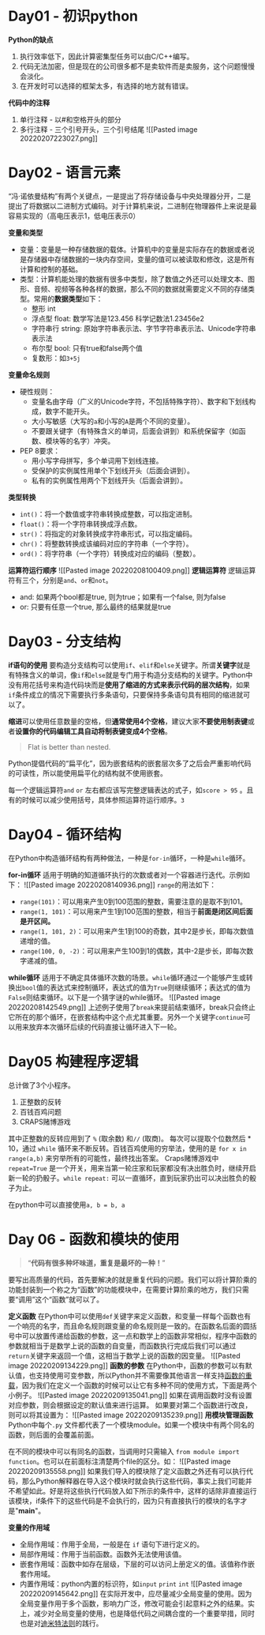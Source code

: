 # Day01 - 初识python
**Python的缺点**
1.  执行效率低下，因此计算密集型任务可以由C/C++编写。
2.  代码无法加密，但是现在的公司很多都不是卖软件而是卖服务，这个问题慢慢会淡化。
3.  在开发时可以选择的框架太多，有选择的地方就有错误。

**代码中的注释**
1. 单行注释 - 以#和空格开头的部分
2. 多行注释 - 三个引号开头，三个引号结尾
![[Pasted image 20220207223027.png]]

# Day02 - 语言元素
“冯·诺依曼结构”有两个关键点，一是提出了将存储设备与中央处理器分开，二是提出了将数据以二进制方式编码。对于计算机来说，二进制在物理器件上来说是最容易实现的（高电压表示1，低电压表示0）

**变量和类型**
- 变量：变量是一种存储数据的载体。计算机中的变量是实际存在的数据或者说是存储器中存储数据的一块内存空间，变量的值可以被读取和修改，这是所有计算和控制的基础。
- 类型：计算机能处理的数据有很多中类型，除了数值之外还可以处理文本、图形、音频、视频等各种各样的数据，那么不同的数据就需要定义不同的存储类型。常用的**数据类型**如下：
	- 整形 int 
	- 浮点型 float: 数学写法是123.456 科学记数法1.23456e2
	- 字符串行 string: 原始字符串表示法、字节字符串表示法、Unicode字符串表示法
	- 布尔型 bool: 只有true和false两个值
	- 复数形：如`3+5j`

 **变量命名规则**
 - 硬性规则：
    - 变量名由字母（广义的Unicode字符，不包括特殊字符）、数字和下划线构成，数字不能开头。
    - 大小写敏感（大写的`a`和小写的`A`是两个不同的变量）。
    - 不要跟关键字（有特殊含义的单词，后面会讲到）和系统保留字（如函数、模块等的名字）冲突。
- PEP 8要求：
    - 用小写字母拼写，多个单词用下划线连接。
    - 受保护的实例属性用单个下划线开头（后面会讲到）。
    - 私有的实例属性用两个下划线开头（后面会讲到）。

**类型转换**
-   `int()`：将一个数值或字符串转换成整数，可以指定进制。
-   `float()`：将一个字符串转换成浮点数。
-   `str()`：将指定的对象转换成字符串形式，可以指定编码。
-   `chr()`：将整数转换成该编码对应的字符串（一个字符）。
-   `ord()`：将字符串（一个字符）转换成对应的编码（整数）。

**运算符运行顺序**
![[Pasted image 20220208100409.png]]
**逻辑运算符**
逻辑运算符有三个，分别是`and`、`or`和`not`。
- and: 如果两个bool都是true, 则为true；如果有一个false, 则为false
- or: 只要有任意一个true, 那么最终的结果就是true

# Day03 - 分支结构
**if语句的使用**
要构造分支结构可以使用`if`、`elif`和`else`关键字。所谓**关键字**就是有特殊含义的单词，像`if`和`else`就是专门用于构造分支结构的关键字。Python中没有用花括号来构造代码块而是**使用了缩进的方式来表示代码的层次结构**，如果`if`条件成立的情况下需要执行多条语句，只要保持多条语句具有相同的缩进就可以了。

**缩进**可以使用任意数量的空格，但**通常使用4个空格**，建议大家**不要使用制表键**或者**设置你的代码编辑工具自动将制表键变成4个空格**。

> Flat is better than nested.

Python提倡代码的“扁平化”，因为嵌套结构的嵌套层次多了之后会严重影响代码的可读性，所以能使用扁平化的结构就不使用嵌套。

每一个逻辑运算符`and` `or` 左右都应该写完整逻辑表达的式子，如`score > 95` 。且有的时候可以减少使用括号，具体参照运算符运行顺序。`3`

# Day04 - 循环结构
在Python中构造循环结构有两种做法，一种是`for-in`循环，一种是`while`循环。

**for-in循环**
适用于明确的知道循环执行的次数或者对一个容器进行迭代。示例如下：
![[Pasted image 20220208140936.png]]
`range`的用法如下：
- `range(101)`：可以用来产生0到100范围的整数，需要注意的是取不到101。
- `range(1, 101)`：可以用来产生1到100范围的整数，相当于**前面是闭区间后面是开区间。**
- `range(1, 101, 2)`：可以用来产生1到100的奇数，其中2是步长，即每次数值递增的值。
- `range(100, 0, -2)`：可以用来产生100到1的偶数，其中-2是步长，即每次数字递减的值。

**while循环**
适用于不确定具体循环次数的场景。`while`循环通过一个能够产生或转换出`bool`值的表达式来控制循环，表达式的值为`True`则继续循环；表达式的值为`False`则结束循环。以下是一个猜字谜的while循环。
![[Pasted image 20220208142549.png]]
上述例子使用了`break`来提前结束循环，break只会终止它所在的那个循环，在嵌套结构中这个点尤其重要。另外一个关键字`continue`可以用来放弃本次循环后续的代码直接让循环进入下一轮。

# Day05 构建程序逻辑
总计做了3个小程序。
1. 正整数的反转
2. 百钱百鸡问题
3. CRAPS赌博游戏

其中正整数的反转应用到了 `%` (取余数) 和`//` (取商)。 每次可以提取个位数然后 * 10，通过 `while` 循环来不断反转。百钱百鸡使用的穷举法，使用的是 `for x in range(a,b)` 来穷举所有的可能性，最终找出答案。 Craps赌博游戏中 `repeat=True` 是一个开关，用来当第一轮庄家和玩家都没有决出胜负时，继续开启新一轮的扔骰子。`while repeat:` 可以一直循环，直到玩家扔出可以决出胜负的骰子为止。

在python中可以直接使用`a, b = b, a` 

# Day 06 - 函数和模块的使用

> “**代码有很多种坏味道，重复是最坏的一种！**”

要写出高质量的代码，首先要解决的就是重复代码的问题。我们可以将计算阶乘的功能封装到一个称之为“函数”的功能模块中，在需要计算阶乘的地方，我们只需要“调用”这个“函数”就可以了。

**定义函数**
在Python中可以使用`def`关键字来定义函数，和变量一样每个函数也有一个响亮的名字，而且命名规则跟变量的命名规则是一致的。在函数名后面的圆括号中可以放置传递给函数的参数，这一点和数学上的函数非常相似，程序中函数的参数就相当于是数学上说的函数的自变量，而函数执行完成后我们可以通过`return`关键字来返回一个值，这相当于数学上说的函数的因变量。
![[Pasted image 20220209134229.png]]
**函数的参数**
在Python中，函数的参数可以有默认值，也支持使用可变参数，所以Python并不需要像其他语言一样支持[函数的重载](https://zh.wikipedia.org/wiki/%E5%87%BD%E6%95%B0%E9%87%8D%E8%BD%BD)，因为我们在定义一个函数的时候可以让它有多种不同的使用方式，下面是两个小例子。
![[Pasted image 20220209135041.png]]
如果在调用函数时没有设置对应参数，则会根据设定的默认值来进行运算。
如果要对第二个函数进行改良，则可以将其设置为：
![[Pasted image 20220209135239.png]]
**用模块管理函数**
Python中每个`.py` 文件都代表了一个模块module。如果一个模块中有两个同名的函数，则后面的会覆盖前面。

在不同的模块中可以有同名的函数，当调用时只需输入 `from module import function`。也可以在前面标注清楚两个file的区分。如：
![[Pasted image 20220209135558.png]]
如果我们导入的模块除了定义函数之外还有可以执行代码，那么Python解释器在导入这个模块时就会执行这些代码，事实上我们可能并不希望如此。好是将这些执行代码放入如下所示的条件中，这样的话除非直接运行该模块，if条件下的这些代码是不会执行的，因为只有直接执行的模块的名字才是"__main__"。

**变量的作用域**
- 全局作用域：作用于全局，一般是在 `if` 语句下进行定义的。
- 局部作用域：作用于当前函数。函数外无法使用该值。
- 嵌套作用域：函数中如存在层级，下层的可以访问上册定义的值。该值称作嵌套作用域。
- 内置作用域：python内置的标识符，如`input` `print` `int`
![[Pasted image 20220209145642.png]]
在实际开发中，应尽量减少全局变量的使用。因为全局变量作用于多个函数，影响力广泛，修改可能会引起意料之外的结果。实上，减少对全局变量的使用，也是降低代码之间耦合度的一个重要举措，同时也是对[迪米特法则](https://zh.wikipedia.org/zh-hans/%E5%BE%97%E5%A2%A8%E5%BF%92%E8%80%B3%E5%AE%9A%E5%BE%8B)的践行。




